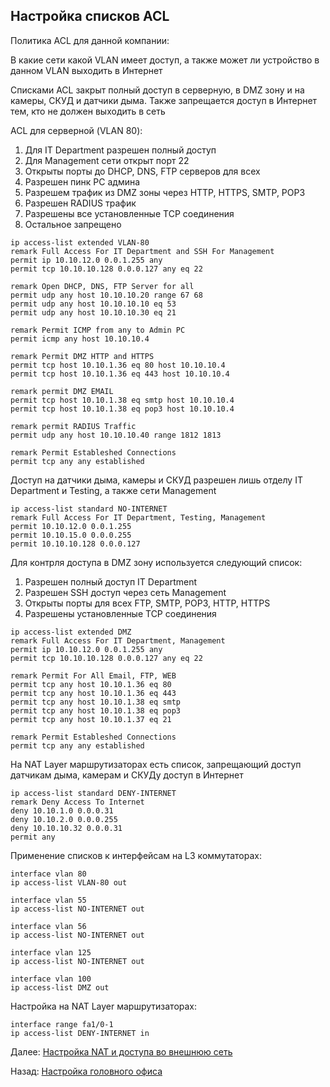 ## Настройка списков ACL

Политика ACL для данной компании:

В какие сети какой VLAN имеет доступ, а также может ли устройство в данном VLAN выходить в Интернет

Списками ACL закрыт полный доступ в серверную, в DMZ зону и на камеры, СКУД и датчики дыма. Также запрещается доступ в Интернет тем, кто не должен выходить в сеть


ACL для серверной (VLAN 80):
1. Для IT Department разрешен полный доступ
2. Для Management сети открыт порт 22
3. Открыты порты до DHCP, DNS, FTP серверов для всех
4. Разрешен пинк РС админа
5. Разрешем трафик из DMZ зоны через HTTP, HTTPS, SMTP, POP3
6. Разрешен RADIUS трафик
7. Разрешены все установленные TCP соединения
8. Остальное запрещено

```
ip access-list extended VLAN-80
remark Full Access For IT Department and SSH For Management
permit ip 10.10.12.0 0.0.1.255 any
permit tcp 10.10.10.128 0.0.0.127 any eq 22

remark Open DHCP, DNS, FTP Server for all
permit udp any host 10.10.10.20 range 67 68 
permit udp any host 10.10.10.10 eq 53
permit udp any host 10.10.10.30 eq 21

remark Permit ICMP from any to Admin PC
permit icmp any host 10.10.10.4 

remark Permit DMZ HTTP and HTTPS
permit tcp host 10.10.1.36 eq 80 host 10.10.10.4
permit tcp host 10.10.1.36 eq 443 host 10.10.10.4

remark permit DMZ EMAIL
permit tcp host 10.10.1.38 eq smtp host 10.10.10.4
permit tcp host 10.10.1.38 eq pop3 host 10.10.10.4

remark permit RADIUS Traffic
permit udp any host 10.10.10.40 range 1812 1813

remark Permit Estableshed Connections
permit tcp any any established 
```

Доступ на датчики дыма, камеры и СКУД разрешен лишь отделу IT Department и Testing, а также сети Management

```
ip access-list standard NO-INTERNET
remark Full Access For IT Department, Testing, Management
permit 10.10.12.0 0.0.1.255
permit 10.10.15.0 0.0.0.255
permit 10.10.10.128 0.0.0.127
```

Для контрля доступа в DMZ зону используется следующий список:
1. Разрешен полный доступ IT Department
2. Разрешен SSH доступ через сеть Management
3. Открыты порты для всех FTP, SMTP, POP3, HTTP, HTTPS
4. Разрешены установленные TCP соединения

```
ip access-list extended DMZ
remark Full Access For IT Department, Management
permit ip 10.10.12.0 0.0.1.255 any
permit tcp 10.10.10.128 0.0.0.127 any eq 22

remark Permit For All Email, FTP, WEB
permit tcp any host 10.10.1.36 eq 80 
permit tcp any host 10.10.1.36 eq 443
permit tcp any host 10.10.1.38 eq smtp 
permit tcp any host 10.10.1.38 eq pop3 
permit tcp any host 10.10.1.37 eq 21 

remark Permit Estableshed Connections
permit tcp any any established 
```

На NAT Layer маршрутизаторах есть список, запрещающий доступ датчикам дыма, камерам и СКУДу доступ в Интернет

```
ip access-list standard DENY-INTERNET
remark Deny Access To Internet
deny 10.10.1.0 0.0.0.31
deny 10.10.2.0 0.0.0.255
deny 10.10.10.32 0.0.0.31
permit any
```

Применение списков к интерфейсам на L3 коммутаторах:

```
interface vlan 80
ip access-list VLAN-80 out

interface vlan 55
ip access-list NO-INTERNET out

interface vlan 56
ip access-list NO-INTERNET out

interface vlan 125
ip access-list NO-INTERNET out

interface vlan 100
ip access-list DMZ out
```

Настройка на NAT Layer маршрутизаторах:

```
interface range fa1/0-1
ip access-list DENY-INTERNET in
```

Далее: [Настройка NAT и доступа во внешнюю сеть](./nat_settings.md)

Назад: [Настройка головного офиса](./main_office.md)